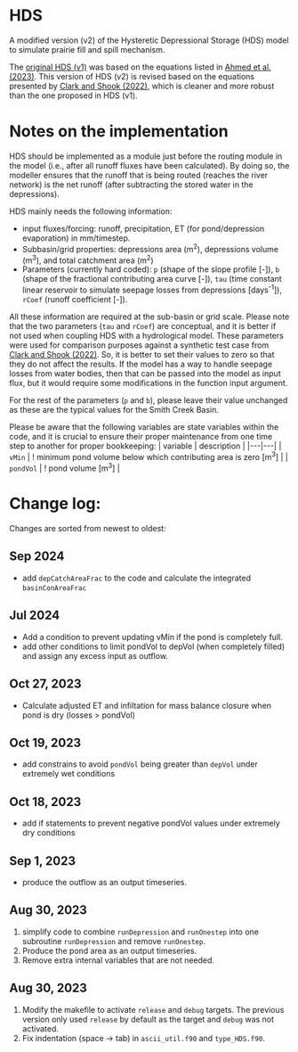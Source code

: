 # HDS
A modified version (v2) of the Hysteretic Depressional Storage (HDS) model to simulate prairie fill and spill mechanism.

The [original HDS (v1)](https://github.com/UC-HAL/HYPE-HDS) was based on the equations listed in [Ahmed et al. (2023)](https://doi.org/10.1016/j.envsoft.2023.105769). This version of HDS (v2) is revised based on the equations presented by [Clark and Shook (2022)](https://doi.org/10.1029/2022WR032694), which is cleaner and more robust than the one proposed in HDS (v1).

# Notes on the implementation

HDS should be implemented as a module just before the routing module in the model (i.e., after all runoff fluxes have been calculated). By doing so, the modeller ensures that the runoff that is being routed (reaches the river network) is the net runoff (after subtracting the stored water in the depressions).

HDS mainly needs the following information:

* input fluxes/forcing: runoff, precipitation, ET (for pond/depression evaporation) in mm/timestep.
* Subbasin/grid properties: depressions area (m<sup>2</sup>), depressions volume (m<sup>3</sup>), and total catchment area (m<sup>2</sup>)
* Parameters (currently hard coded): `p` (shape of the slope profile [-]), `b` (shape of the fractional contributing area curve [-]), `tau` (time constant linear reservoir to simulate seepage losses from depressions [days<sup>-1</sup>]), `rCoef` (runoff coefficient [-]).

All these information are required at the sub-basin or grid scale. Please note that the two parameters (`tau` and `rCoef`) are conceptual, and it is better if not used when coupling HDS with a hydrological model. These parameters were used for comparison purposes against a synthetic test case from [Clark and Shook (2022)](https://doi.org/10.1029/2022WR032694). So, it is better to set their values to zero so that they do not affect the results. If the model has a way to handle seepage losses from water bodies, then that can be passed into the model as input flux, but it would require some modifications in the function input argument.

For the rest of the parameters (`p` and `b`), please leave their value unchanged as these are the typical values for the Smith Creek Basin.

Please be aware that the following variables are state variables within the code, and it is crucial to ensure their proper maintenance from one time step to another for proper bookkeeping:
| variable  | description  |
|---|---|
| `vMin`     |          ! minimum pond volume below which contributing area is zero [m<sup>3</sup>] |
| `pondVol`  |          ! pond volume [m<sup>3</sup>] |

# Change log:
Changes are sorted from newest to oldest:
## Sep 2024
* add `depCatchAreaFrac` to the code and calculate the integrated `basinConAreaFrac`
## Jul 2024
* Add a condition to prevent updating vMin if the pond is completely full.
* add other conditions to limit pondVol to depVol (when completely filled) and assign any excess input as outflow.
## Oct 27, 2023
* Calculate adjusted ET and infiltation for mass balance closure when pond is dry (losses > pondVol)
## Oct 19, 2023
* add constrains to avoid `pondVol` being greater than `depVol` under extremely wet conditions
## Oct 18, 2023
* add if statements to prevent negative pondVol values under extremely dry conditions
## Sep 1, 2023
* produce the outflow as an output timeseries.

## Aug 30, 2023
1. simplify code to combine `runDepression` and `runOnestep` into one subroutine `runDepression` and remove `runOnestep`.
2. Produce the pond area as an output timeseries.
3. Remove extra internal variables that are not needed.

## Aug 30, 2023
1. Modify the makefile to activate `release` and `debug` targets. The previous version only used `release` by default as the target and `debug` was not activated.
2. Fix indentation (space -> tab) in `ascii_util.f90` and `type_HDS.f90`.
